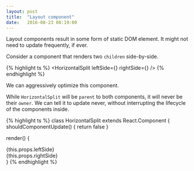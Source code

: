 ```yaml
---
layout: post
title:  "Layout component"
date:   2016-08-23 08:19:00
---
```


Layout components result in some form of static DOM element. It might not need to update frequently, if ever.

Consider a component that renders two `children` side-by-side.

{% highlight ts %}
<HorizontalSplit
  leftSide={<SomeSmartComponent />}
  rightSide={<AnotherSmartComponent />}
/>
{% endhighlight %}

We can aggressively optimize this component.

While `HorizontalSplit` will be `parent` to both components, it will never be their `owner`. We can tell it to update never, without interrupting the lifecycle of the components inside.

{% highlight ts %}
class HorizontalSplit extends React.Component {
  shouldComponentUpdate() {
    return false
  }

  render() {
    <FlexContainer>
      <div>{this.props.leftSide}</div>
      <div>{this.props.rightSide}</div>
    </FlexContainer>
  }
{% endhighlight %}
